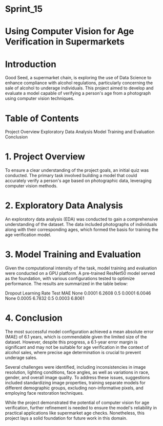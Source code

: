 # Sprint_15

# Using Computer Vision for Age Verification in Supermarkets

# Introduction 
Good Seed, a supermarket chain, is exploring the use of Data Science to enhance compliance with alcohol regulations, particularly concerning the sale of alcohol to underage individuals. This project aimed to develop and evaluate a model capable of verifying a person's age from a photograph using computer vision techniques.

# Table of Contents

Project Overview
Exploratory Data Analysis
Model Training and Evaluation
Conclusion

# 1. Project Overview
To ensure a clear understanding of the project goals, an initial quiz was conducted. The primary task involved building a model that could accurately verify a person's age based on photographic data, leveraging computer vision methods.

# 2. Exploratory Data Analysis 
An exploratory data analysis (EDA) was conducted to gain a comprehensive understanding of the dataset. The data included photographs of individuals along with their corresponding ages, which formed the basis for training the age verification model.

# 3. Model Training and Evaluation
Given the computational intensity of the task, model training and evaluation were conducted on a GPU platform. A pre-trained ResNet50 model served as the foundation, with various configurations tested to optimize performance. The results are summarized in the table below:

Dropout	Learning Rate	Test MAE
None	0.0001	6.2608
0.5	0.0001	6.0046
None	0.0005	6.7832
0.5	0.0003	6.8061

# 4. Conclusion 
The most successful model configuration achieved a mean absolute error (MAE) of 6.1 years, which is commendable given the limited size of the dataset. However, despite this progress, a 6.1-year error margin is significant and may not be suitable for age verification in the context of alcohol sales, where precise age determination is crucial to prevent underage sales.

Several challenges were identified, including inconsistencies in image resolution, lighting conditions, face angles, as well as variations in race, gender, and overall image quality. To address these issues, suggestions included standardizing image properties, training separate models for different demographic groups, excluding non-informative pixels, and employing face restoration techniques.

While the project demonstrated the potential of computer vision for age verification, further refinement is needed to ensure the model's reliability in practical applications like supermarket age checks. Nonetheless, this project lays a solid foundation for future work in this domain.

